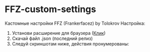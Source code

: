 # FFZ-custom-settings
Кастомные настройки FFZ (Frankerfacez) by Tolokrov
Настройка:
1) Установи расширение для браузера ([Клик](https://www.frankerfacez.com/))
2) Скачай файл .json (последний релиз)
3) Следуй скриншотам ниже, действия пронумерованы:
